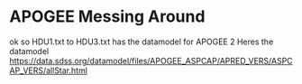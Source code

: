# APOGEE Messing Around
ok so HDU1.txt to HDU3.txt has the datamodel for APOGEE 2
Heres the datamodel
https://data.sdss.org/datamodel/files/APOGEE_ASPCAP/APRED_VERS/ASPCAP_VERS/allStar.html
